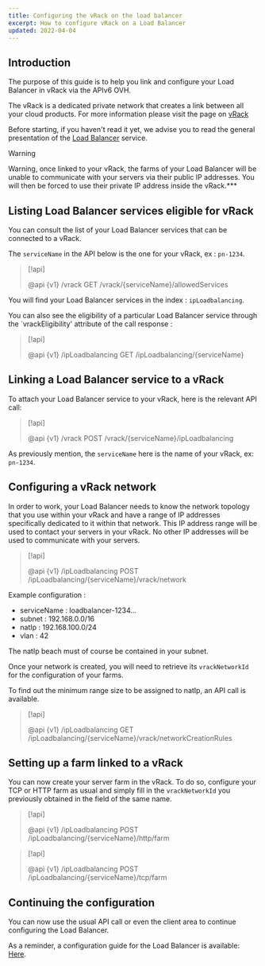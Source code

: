 ```yaml
---
title: Configuring the vRack on the load balancer
excerpt: How to configure vRack on a Load Balancer
updated: 2022-04-04
---
```


## Introduction

The purpose of this guide is to help you link and configure your Load Balancer in vRack via the APIv6 OVH.

The vRack is a dedicated private network that creates a link between all your cloud products. For more information please visit the page on [vRack](https://www.ovh.com/asia/solutions/vrack/)

Before starting, if you haven't read it yet, we advise you to read the general presentation of the [Load Balancer](use_presentation1.) service.

> [!warning]
>
> Warning, once linked to your vRack, the farms of your Load Balancer will be unable to communicate with your servers via their public IP addresses. You will then be forced to use their private IP address inside the vRack.***
>

## Listing Load Balancer services eligible for vRack

You can consult the list of your Load Balancer services that can be connected to a vRack.

The `serviceName` in the API below is the one for your vRack, ex : `pn-1234`.

> [!api]
>
> @api {v1} /vrack GET /vrack/{serviceName}/allowedServices
>

You will find your Load Balancer services in the index : `ipLoadbalancing`.

You can also see the eligibility of a particular Load Balancer service through the `vrackEligibility' attribute of the call response :

> [!api]
>
> @api {v1} /ipLoadbalancing GET /ipLoadbalancing/{serviceName}
>
>

## Linking a Load Balancer service to a vRack

To attach your Load Balancer service to your vRack, here is the relevant API call:

> [!api]
>
> @api {v1} /vrack POST /vrack/{serviceName}/ipLoadbalancing
>

As previously mention, the `serviceName` here is the name of your vRack, ex: `pn-1234`.

## Configuring a vRack network

In order to work, your Load Balancer needs to know the network topology that you use within your vRack and have a range of IP addresses specifically dedicated to it within that network. This IP address range will be used to contact your servers in your vRack. No other IP addresses will be used to communicate with your servers.

> [!api]
>
> @api {v1} /ipLoadbalancing POST /ipLoadbalancing/{serviceName}/vrack/network
>

Example configuration :

-  serviceName : loadbalancer-1234...
-  subnet : 192.168.0.0/16
- natIp : 192.168.100.0/24
- vlan : 42

The natIp beach must of course be contained in your subnet.

Once your network is created, you will need to retrieve its `vrackNetworkId` for the configuration of your farms.

To find out the minimum range size to be assigned to natIp, an API call is available.

> [!api]
>
> @api {v1} /ipLoadbalancing GET /ipLoadbalancing/{serviceName}/vrack/networkCreationRules
>

## Setting up a farm linked to a vRack

You can now create your server farm in the vRack. To do so, configure your TCP or HTTP farm as usual and simply fill in the `vrackNetworkId` you previously obtained in the field of the same name.

> [!api]
>
> @api {v1} /ipLoadbalancing POST /ipLoadbalancing/{serviceName}/http/farm
>

> [!api]
>
> @api {v1} /ipLoadbalancing POST /ipLoadbalancing/{serviceName}/tcp/farm
>

## Continuing the configuration

You can now use the usual API call or even the client area to continue configuring the Load Balancer.

As a reminder, a configuration guide for the Load Balancer is available: [Here](create_http_https1.).
